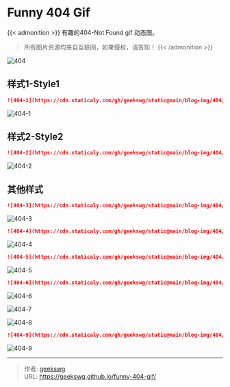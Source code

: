 # Funny 404 Gif

{{< admonition >}}
有趣的404-Not Found gif 动态图。
> 所有图片资源均来自互联网，如果侵权，请告知！
{{< /admonition >}}
<!--more-->
![404](https://cdn.staticaly.com/gh/geekswg/static@main/blog-img/404/404.gif "样式-Style")

## 样式1-Style1

```md
![404-1](https://cdn.staticaly.com/gh/geekswg/static@main/blog-img/404/404-1.gif "样式1-Style1")
```

![404-1](https://cdn.staticaly.com/gh/geekswg/static@main/blog-img/404/404-1.gif "样式1-Style1")

## 样式2-Style2

```md
![404-2](https://cdn.staticaly.com/gh/geekswg/static@main/blog-img/404/404-2.gif "样式2-Style1")
```

![404-2](https://cdn.staticaly.com/gh/geekswg/static@main/blog-img/404/404-2.gif "样式2-Style1")

## 其他样式

```md
![404-3](https://cdn.staticaly.com/gh/geekswg/static@main/blog-img/404/404-3.gif "样式3-Style1")
```

![404-3](https://cdn.staticaly.com/gh/geekswg/static@main/blog-img/404/404-3.gif "样式3-Style1")

```md
![404-4](https://cdn.staticaly.com/gh/geekswg/static@main/blog-img/404/404-4.gif "样式3-Style1")
```

![404-4](https://cdn.staticaly.com/gh/geekswg/static@main/blog-img/404/404-4.gif "样式4-Style1")

```md
![404-5](https://cdn.staticaly.com/gh/geekswg/static@main/blog-img/404/404-5.gif "样式3-Style1")
```

![404-5](https://cdn.staticaly.com/gh/geekswg/static@main/blog-img/404/404-5.gif "样式5-Style1")

```md
![404-6](https://cdn.staticaly.com/gh/geekswg/static@main/blog-img/404/404-6.gif "样式6-Style1")
```

![404-6](https://cdn.staticaly.com/gh/geekswg/static@main/blog-img/404/404-6.gif "样式6-Style1")

![404-7](https://cdn.staticaly.com/gh/geekswg/static@main/blog-img/404/404-7.gif "样式7-Style1")

![404-8](https://cdn.staticaly.com/gh/geekswg/static@main/blog-img/404/404-8.gif "样式8-Style2")

```md
![404-9](https://cdn.staticaly.com/gh/geekswg/static@main/blog-img/404/404-9.gif "样式9-Style1")
```

![404-9](https://cdn.staticaly.com/gh/geekswg/static@main/blog-img/404/404-9.gif "样式9-Style1")


---

> 作者: [geekswg](https://geekswg.github.io)  
> URL: https://geekswg.github.io/funny-404-gif/  

